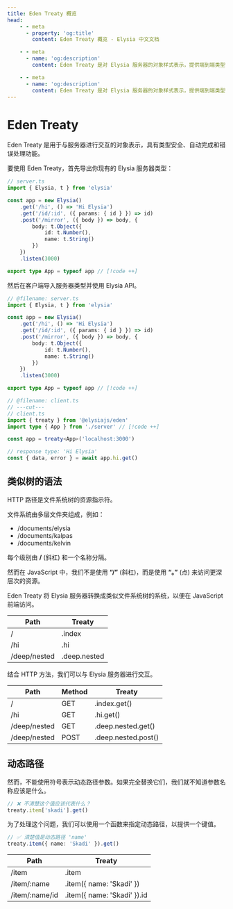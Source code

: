 ```yaml
---
title: Eden Treaty 概览
head:
    - - meta
      - property: 'og:title'
        content: Eden Treaty 概览 - Elysia 中文文档

    - - meta
      - name: 'og:description'
        content: Eden Treaty 是对 Elysia 服务器的对象样式表示，提供端到端类型安全性和显着改进的开发人员体验。通过 Eden，我们可以从 Elysia 服务器全面类型安全地获取 API，而无需进行代码生成。

    - - meta
      - name: 'og:description'
        content: Eden Treaty 是对 Elysia 服务器的对象样式表示，提供端到端类型安全性和显着改进的开发人员体验。通过 Eden，我们可以从 Elysia 服务器全面类型安全地获取 API，而无需进行代码生成。
---
```


# Eden Treaty

Eden Treaty 是用于与服务器进行交互的对象表示，具有类型安全、自动完成和错误处理功能。

要使用 Eden Treaty，首先导出你现有的 Elysia 服务器类型：

```typescript twoslash
// server.ts
import { Elysia, t } from 'elysia'

const app = new Elysia()
    .get('/hi', () => 'Hi Elysia')
    .get('/id/:id', ({ params: { id } }) => id)
    .post('/mirror', ({ body }) => body, {
        body: t.Object({
            id: t.Number(),
            name: t.String()
        })
    })
    .listen(3000)

export type App = typeof app // [!code ++]
```

然后在客户端导入服务器类型并使用 Elysia API。

```typescript twoslash
// @filename: server.ts
import { Elysia, t } from 'elysia'

const app = new Elysia()
    .get('/hi', () => 'Hi Elysia')
    .get('/id/:id', ({ params: { id } }) => id)
    .post('/mirror', ({ body }) => body, {
        body: t.Object({
            id: t.Number(),
            name: t.String()
        })
    })
    .listen(3000)

export type App = typeof app // [!code ++]

// @filename: client.ts
// ---cut---
// client.ts
import { treaty } from '@elysiajs/eden'
import type { App } from './server' // [!code ++]

const app = treaty<App>('localhost:3000')

// response type: 'Hi Elysia'
const { data, error } = await app.hi.get()
```

## 类似树的语法

HTTP 路径是文件系统树的资源指示符。

文件系统由多层文件夹组成，例如：

-   /documents/elysia
-   /documents/kalpas
-   /documents/kelvin

每个级别由 **/** (斜杠) 和一个名称分隔。

然而在 JavaScript 中，我们不是使用 **“/”** (斜杠)，而是使用 **“。”** (点) 来访问更深层次的资源。

Eden Treaty 将 Elysia 服务器转换成类似文件系统树的系统，以便在 JavaScript 前端访问。

| Path         | Treaty       |
| ------------ | ------------ |
| /            | .index       |
| /hi          | .hi          |
| /deep/nested | .deep.nested |

结合 HTTP 方法，我们可以与 Elysia 服务器进行交互。

| Path         | Method | Treaty              |
| ------------ | ------ | ------------------- |
| /            | GET    | .index.get()        |
| /hi          | GET    | .hi.get()           |
| /deep/nested | GET    | .deep.nested.get()  |
| /deep/nested | POST   | .deep.nested.post() |

## 动态路径

然而，不能使用符号表示动态路径参数。如果完全替换它们，我们就不知道参数名称应该是什么。

```typescript
// ❌ 不清楚这个值应该代表什么？
treaty.item['skadi'].get()
```

为了处理这个问题，我们可以使用一个函数来指定动态路径，以提供一个键值。

```typescript
// ✅ 清楚值是动态路径 'name'
treaty.item({ name: 'Skadi' }).get()
```

| Path            | Treaty                           |
| --------------- | -------------------------------- |
| /item           | .item                            |
| /item/:name     | .item({ name: 'Skadi' })         |
| /item/:name/id  | .item({ name: 'Skadi' }).id      |
